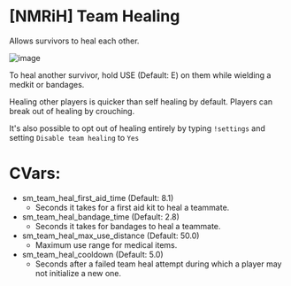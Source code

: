 # [NMRiH] Team Healing

Allows survivors to heal each other.

![image](https://user-images.githubusercontent.com/11559683/123883869-44b7a900-d920-11eb-821e-a109f5c0f3d0.png)

To heal another survivor, hold USE (Default: E) on them while wielding a medkit or bandages.

Healing other players is quicker than self healing by default. Players can break out of healing by crouching.

It's also possible to opt out of healing entirely by typing `!settings` and setting `Disable team healing` to `Yes`


# CVars:

- sm_team_heal_first_aid_time (Default: 8.1)
  - Seconds it takes for a first aid kit to heal a teammate.
- sm_team_heal_bandage_time (Default: 2.8)
  - Seconds it takes for bandages to heal a teammate.
- sm_team_heal_max_use_distance (Default: 50.0)
  - Maximum use range for medical items.
- sm_team_heal_cooldown (Default: 5.0)
  - Seconds after a failed team heal attempt during which a player may not initialize a new one.
